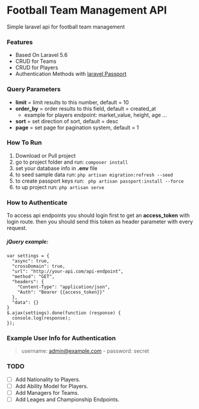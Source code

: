 # Football Team Management API
Simple laravel api for football team management

### Features

- Based On Laravel 5.6 
- CRUD for Teams
- CRUD for Players
- Authentication Methods with [laravel Passport](https://laravel.com/docs/5.6/passport)

### Query Parameters

- **limit** = limit results to this number, default = 10
- **order_by** = order results to this field, default = created_at
  - example for players endpoint: market_value, height, age ...
- **sort** = set direction of sort, default = desc
- **page** = set page for pagination system, default = 1


### How To Run

1. Download or Pull project
2. go to project folder and run: ``` composer install ```
3. set your database info in **.env** file
4. to seed sample data run: ``` php artisan migration:refresh --seed ```
5. to create passport keys run: ``` php artisan passport:install --force```
5. to up project run: ``` php artisan serve ```

### How to Authenticate

To access api endpoints you should login first to get an **access_token** with login route. then you should send this token as header parameter with every request.
##### jQuery example:
  ```
  var settings = {
    "async": true,
    "crossDomain": true,
    "url": "http://your-api.com/api-endpoint",
    "method": "GET",
    "headers": {
      "Content-Type": "application/json",
      "Auth": "Bearer {{access_token}}"
    },
    "data": {}
  }
  $.ajax(settings).done(function (response) {
    console.log(response);
  });
  ```

### Example User Info for Authentication

> username: admin@example.com - password: secret

### TODO

- [ ] Add Nationality to Players.
- [ ] Add Ability Model for Players.
- [ ] Add Managers for Teams.
- [ ] Add Leages and Championship Endpoints.